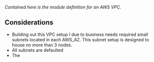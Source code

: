 *Contained here is the module definition for an AWS VPC.*

## Considerations

- Building out this VPC setup I due to business needs required small subnets located in each AWS_AZ. This subnet setup is designed to house no more than 3 nodes. 
- All subnets are defaulted
- The 